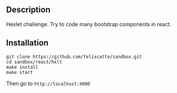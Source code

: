 ## Description
Hexlet challenge. Try to code many bootstrap components in react.

## Installation

```
git clone https://github.com/felixcatto/sandbox.git
cd sandbox/react/hxlt
make install
make start
```

Then go to `http://localhost:4000`
